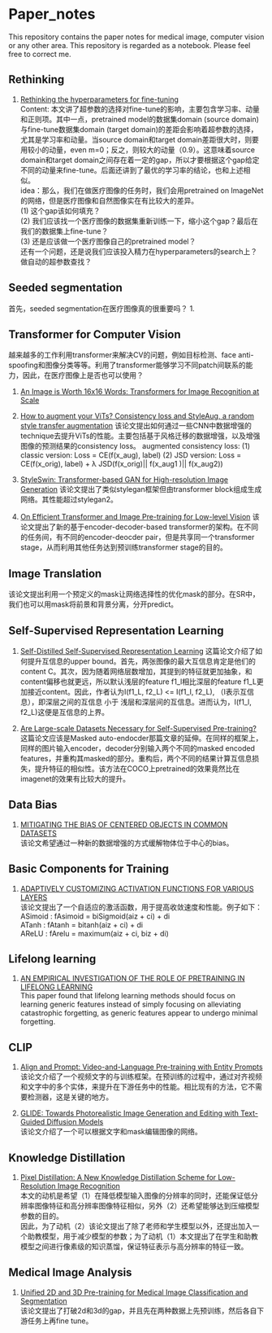 # Paper_notes
This repository contains the paper notes for medical image, computer vision or any other area.
This repository is regarded as a notebook. Please feel free to correct me. 

## Rethinking 
1. [Rethinking the hyperparameters for fine-tuning](https://arxiv.org/pdf/2002.11770.pdf) <br>
   Content: 本文讲了超参数的选择对fine-tune的影响，主要包含学习率、动量和正则项。其中一点，pretrained model的数据集domain (source domain) 与fine-tune数据集domain (target domain)的差距会影响着超参数的选择，尤其是学习率和动量。当source domain和target domain差距很大时，则要用较小的动量，even m=0；反之，则较大的动量（0.9）。这意味着source domain和target domain之间存在着一定的gap，所以才要根据这个gap给定不同的动量来fine-tune。后面还讲到了最优的学习率的结论，也和上述相似。<br>
   idea：那么，我们在做医疗图像的任务时，我们会用pretrained on ImageNet的网络，但是医疗图像和自然图像实在有比较大的差异。<br>
         (1) 这个gap该如何填充？<br>
         (2) 我们应该找一个医疗图像的数据集重新训练一下，缩小这个gap？最后在我们的数据集上fine-tune？<br>
         (3) 还是应该做一个医疗图像自己的pretrained model？<br>
         还有一个问题，还是说我们应该投入精力在hyperparameters的search上？做自动的超参数查找？<br>
         
## Seeded segmentation
首先，seeded segmentation在医疗图像真的很重要吗？
1. 

## Transformer for Computer Vision

越来越多的工作利用transformer来解决CV的问题，例如目标检测、face anti-spoofing和图像分类等等。利用了transformer能够学习不同patch间联系的能力，因此，在医疗图像上是否也可以使用？
1. [An Image is Worth 16x16 Words: Transformers for Image Recognition at Scale](https://openreview.net/forum?id=YicbFdNTTy)

2. [How to augment your ViTs? Consistency loss and StyleAug, a random style transfer augmentation](https://arxiv.org/pdf/2112.09260.pdf)
该论文提出如何通过一些CNN中数据增强的technique去提升ViTs的性能。主要包括基于风格迁移的数据增强，以及增强图像的预测结果的consistency loss。
augmented consistency loss: (1) classic version: Loss = CE(f(x_aug), label) (2) JSD version: Loss = CE(f(x_orig), label) + λ JSD(f(x_orig)|| f(x_aug1
)|| f(x_aug2))

3. [StyleSwin: Transformer-based GAN for High-resolution Image Generation](https://arxiv.org/pdf/2112.10762v1.pdf)
该论文提出了类似stylegan框架但由transformer block组成生成网络。其性能超过stylegan2。

4. [On Efficient Transformer and Image Pre-training for Low-level Vision](https://arxiv.org/pdf/2112.10175v1.pdf)
该论文提出了新的基于encoder-decoder-based transformer的架构。在不同的任务间，有不同的encoder-deocder pair，但是共享同一个transformer stage，从而利用其他任务达到预训练transformer stage的目的。


## Image Translation

该论文提出利用一个预定义的mask让网络选择性的优化mask的部分。在SR中，我们也可以用mask将前景和背景分离，分开predict。

## Self-Supervised Representation Learning

1. [Self-Distilled Self-Supervised Representation Learning](https://arxiv.org/pdf/2111.12958.pdf)
这篇论文介绍了如何提升互信息的upper bound。首先，两张图像的最大互信息肯定是他们的content C。其次，因为随着网络层数增加，其提到的特征就更加抽象，和content偏移也就更远，所以默认浅层的feature f1_l相比深层的feature f1_L更加接近content。因此，作者认为I(f1_L, f2_L) <= I(f1_l, f2_L), （I表示互信息），即深层之间的互信息 小于 浅层和深层间的互信息。进而认为，I(f1_l, f2_L)这便是互信息的上界。

2. [Are Large-scale Datasets Necessary for Self-Supervised Pre-training?](https://arxiv.org/pdf/2112.10740v1.pdf)
这篇论文应该是Masked auto-endocder那篇文章的延伸。在同样的框架上，同样的图片输入encoder，decoder分别输入两个不同的masked encoded features，并重构其masked的部分。重构后，两个不同的结果计算互信息损失，提升特征的相似性。该方法在COCO上pretrained的效果竟然比在imagenet的效果有比较大的提升。

## Data Bias

1. [MITIGATING THE BIAS OF CENTERED OBJECTS IN COMMON DATASETS](https://arxiv.org/pdf/2112.09195.pdf)<br>
该论文希望通过一种新的数据增强的方式缓解物体位于中心的bias。

## Basic Components for Training
1. [ADAPTIVELY CUSTOMIZING ACTIVATION FUNCTIONS FOR VARIOUS LAYERS](https://arxiv.org/pdf/2112.09442.pdf)<br>
该论文提出了一个自适应的激活函数，用于提高收敛速度和性能。例子如下：<br>
ASimoid : fAsimoid = biSigmoid(aiz + ci) + di<br>
ATanh : fAtanh = bitanh(aiz + ci) + di<br>
AReLU : fArelu = maximum(aiz + ci, biz + di) <br>

## Lifelong learning
1. [AN EMPIRICAL INVESTIGATION OF THE ROLE OF PRETRAINING IN LIFELONG LEARNING](https://arxiv.org/pdf/2112.09153.pdf)<br>
This paper found that lifelong learning methods should focus on learning generic features instead of simply focusing on alleviating catastrophic forgetting, as generic features appear to undergo minimal forgetting. 

## CLIP
1. [Align and Prompt: Video-and-Language Pre-training with Entity Prompts](https://arxiv.org/pdf/2112.09583.pdf)<br>
该论文介绍了一个视频文字的与训练框架。在预训练的过程中，通过对齐视频和文字中的多个实体，来提升在下游任务中的性能。相比现有的方法，它不需要检测器，这是关键的地方。

2. [GLIDE: Towards Photorealistic Image Generation and Editing with Text-Guided Diffusion Models](https://arxiv.org/pdf/2112.10741v1.pdf)<br>
该论文介绍了一个可以根据文字和mask编辑图像的网络。

## Knowledge Distillation
1. [Pixel Distillation: A New Knowledge Distillation Scheme for Low-Resolution Image Recognition](https://arxiv.org/pdf/2112.09532.pdf)<br>
本文的动机是希望（1）在降低模型输入图像的分辨率的同时，还能保证低分辨率图像特征和高分辨率图像特征相似，另外（2）还希望能够达到压缩模型参数的目的。<br>
因此，为了动机（2）该论文提出了除了老师和学生模型以外，还提出加入一个助教模型，用于减少模型的参数；为了动机（1）本文提出了在学生和助教模型之间进行像素级的知识蒸馏，保证特征表示与高分辨率的特征一致。



## Medical Image Analysis
1. [Unified 2D and 3D Pre-training for Medical Image Classification and Segmentation](https://arxiv.org/pdf/2112.09356.pdf)<br>
该论文提出了打破2d和3d的gap，并且先在两种数据上先预训练，然后各自下游任务上再fine tune。<br>
